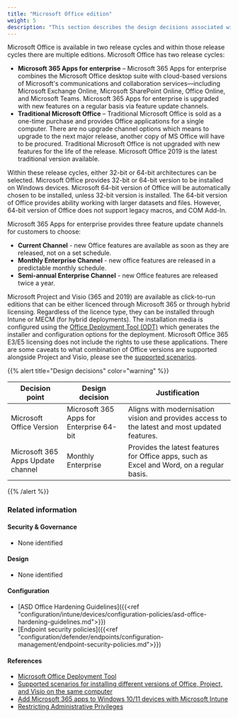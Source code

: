 ```yaml
---
title: "Microsoft Office edition"
weight: 5
description: "This section describes the design decisions associated with the editions of Microsoft Office."
---
```


Microsoft Office is available in two release cycles and within those release cycles there are multiple editions. Microsoft Office has two release cycles:

* **Microsoft 365 Apps for enterprise** – Microsoft 365 Apps for enterprise combines the Microsoft Office desktop suite with cloud-based versions of Microsoft's communications and collaboration services—including Microsoft Exchange Online, Microsoft SharePoint Online, Office Online, and Microsoft Teams. Microsoft 365 Apps for enterprise is upgraded with new features on a regular basis via feature update channels.
* **Traditional Microsoft Office** – Traditional Microsoft Office is sold as a one-time purchase and provides Office applications for a single computer. There are no upgrade channel options which means to upgrade to the next major release, another copy of MS Office will have to be procured. Traditional Microsoft Office is not upgraded with new features for the life of the release. Microsoft Office 2019 is the latest traditional version available.

Within these release cycles, either 32-bit or 64-bit architectures can be selected. Microsoft Office provides 32-bit or 64-bit version to be installed on Windows devices. Microsoft 64-bit version of Office will be automatically chosen to be installed, unless 32-bit version is installed. The 64-bit version of Office provides ability working with larger datasets and files. However, 64-bit version of Office does not support legacy macros, and COM Add-In.

Microsoft 365 Apps for enterprise provides three feature update channels for customers to choose:

* **Current Channel** - new Office features are available as soon as they are released, not on a set schedule.
* **Monthly Enterprise Channel** - new office features are released in a predictable monthly schedule.
* **Semi-annual Enterprise Channel** - new Office features are released twice a year. 

Microsoft Project and Visio (365 and 2019) are available as click-to-run editions that can be either licenced through Microsoft 365 or through hybrid licensing. Regardless of the licence type, they can be installed through Intune or MECM (for hybrid deployments). The installation media is configured using the [Office Deployment Tool (ODT)](https://www.microsoft.com/download/details.aspx?id=49117) which generates the installer and configuration options for the deployment. Microsoft Office 365 E3/E5 licensing does not include the rights to use these applications. There are some caveats to what combination of Office versions are supported alongside Project and Visio, please see the [supported scenarios](https://learn.microsoft.com/deployoffice/install-different-office-visio-and-project-versions-on-the-same-computer).

{{% alert title="Design decisions" color="warning" %}}

| Decision point                    | Design decision                          | Justification                                                                                 |
|-----------------------------------|------------------------------------------|-----------------------------------------------------------------------------------------------|
| Microsoft Office Version          | Microsoft 365 Apps for Enterprise 64-bit | Aligns with modernisation vision and provides access to the latest and most updated features. |
| Microsoft 365 Apps Update channel | Monthly Enterprise                       | Provides the latest features for Office apps, such as Excel and Word, on a regular basis.     |

{{% /alert %}}

### Related information

#### Security & Governance

* None identified

#### Design

* None identified

#### Configuration

* [ASD Office Hardening Guidelines]({{<ref "configuration/intune/devices/configuration-policies/asd-office-hardening-guidelines.md">}})
* [Endpoint security policies]({{<ref "configuration/defender/endpoints/configuration-management/endpoint-security-policies.md">}})


#### References

* [Microsoft Office Deployment Tool](https://www.microsoft.com/download/details.aspx?id=49117)
* [Supported scenarios for installing different versions of Office, Project, and Visio on the same computer](https://learn.microsoft.com/deployoffice/install-different-office-visio-and-project-versions-on-the-same-computer)
* [Add Microsoft 365 apps to Windows 10/11 devices with Microsoft Intune](https://learn.microsoft.com/mem/intune/apps/apps-add-office365)
* [Restricting Administrative Privileges](https://www.cyber.gov.au/resources-business-and-government/maintaining-devices-and-systems/system-hardening-and-administration/system-administration/restricting-administrative-privileges)